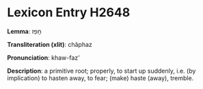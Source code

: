 # Lexicon Entry H2648

**Lemma**: חָפַז

**Transliteration (xlit)**: châphaz

**Pronunciation**: khaw-faz'

**Description**:
a primitive root; properly, to start up suddenly, i.e. (by implication) to hasten away, to fear; (make) haste (away), tremble.
